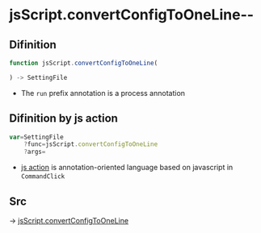 # jsScript.convertConfigToOneLine--

## Difinition

```js.js
function jsScript.convertConfigToOneLine(

) -> SettingFile
```

- The `run` prefix annotation is a process annotation


## Difinition by js action

```js.js
var=SettingFile
	?func=jsScript.convertConfigToOneLine
	?args=

```

- [js action](#) is annotation-oriented language based on javascript in `CommandClick`



## Src

-> [jsScript.convertConfigToOneLine](https://github.com/puutaro/CommandClick/blob/master/app/src/main/java/com/puutaro/commandclick/fragment_lib/terminal_fragment/js_interface/edit/JsScript.kt#L163)


